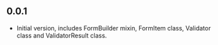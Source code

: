 ## 0.0.1
- Initial version, includes FormBuilder mixin, FormItem class, Validator class and ValidatorResult class.
